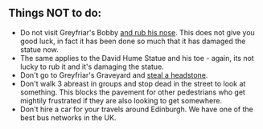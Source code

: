 ## **Things NOT to do:**

* Do not visit Greyfriar's Bobby [and rub his nose](http://bit.ly/3Xl4C4W). This does not give you good luck, in fact it has been done so much that it has damaged the statue now.
* The same applies to the David Hume Statue and his toe - again, its not lucky to rub it and it's damaging the statue.
* Don't go to Greyfriar's Graveyard and [steal a headstone](http://bit.ly/3XrMs1w).
* Don't walk 3 abreast in groups and stop dead in the street to look at something. This blocks the pavement for other pedestrians who get mightily frustrated if they are also looking to get somewhere. 
* Don't hire a car for your travels around Edinburgh. We have one of the best bus networks in the UK.